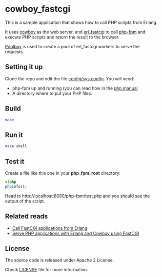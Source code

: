 # cowboy_fastcgi
This is a sample application that shows how to call PHP scripts from Erlang.

It uses [cowboy](https://github.com/ninenines/cowboy/) as the web server, and
[erl_fastcgi](https://github.com/marcelog/erl_fastcgi) to call [php-fpm](http://php.net/manual/en/install.fpm.php)
and execute PHP scripts and return the result to the browser.

[Poolboy](https://github.com/devinus/poolboy) is used to create a pool of
erl_fastcgi workers to serve the requests.

## Setting it up
Clone the repo and edit the file [config/sys.config](https://github.com/marcelog/cowboy_fastcgi/blob/master/config/sys.config).
You will need:

* php-fpm up and running (you can read how in the [php manual](http://php.net/manual/en/install.fpm.php)
* A directory where to put your PHP files.

## Build
```bash
make
```

## Run it
```bash
make shell
```

## Test it
Create a file like this one in your **php_fpm_root** directory:
```php
<?php
phpinfo();
```

Head to http://localhost:8080/php-fpm/test.php and you should see the output
of the script.

## Related reads
* [Call FastCGI applications from Erlang](http://marcelog.github.io/articles/erlang_fastcgi_client.html)
* [Serve PHP applications with Erlang and Cowboy using FastCGI](http://marcelog.github.io/articles/erlang_cowboy_php_fastcgi.html)

## License
The source code is released under Apache 2 License.

Check [LICENSE](https://github.com/marcelog/cowboy_fastcgi/blob/master/LICENSE) file for more information.
